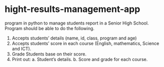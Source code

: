 # hight-results-management-app
program in python to manage students report in a Senior High School.
Program should be able to do the following.
1.	Accepts students’ details (name, id, class, program and age)
2.	Accepts students’ score in each course (English, mathematics, Science and ICT).
3.	Grade Students base on their score.
4.	Print out:
a.	Student’s details.
b.	Score and grade for each course.

